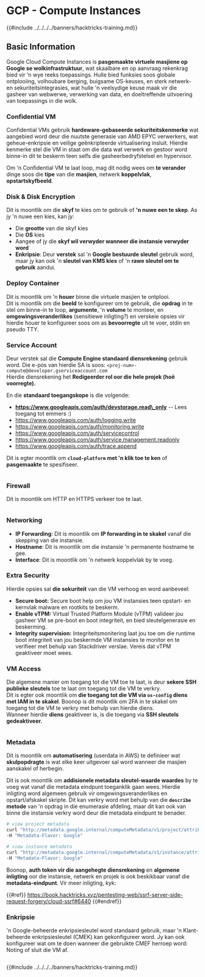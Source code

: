 # GCP - Compute Instances

{{#include ../../../../banners/hacktricks-training.md}}

## Basic Information

Google Cloud Compute Instances is **pasgemaakte virtuele masjiene op Google se wolkinfrastruktuur**, wat skaalbare en op aanvraag rekenkrag bied vir 'n wye reeks toepassings. Hulle bied funksies soos globale ontplooiing, volhoubare berging, buigsame OS-keuses, en sterk netwerk- en sekuriteitsintegrasies, wat hulle 'n veelsydige keuse maak vir die gasheer van webwerwe, verwerking van data, en doeltreffende uitvoering van toepassings in die wolk.

### Confidential VM

Confidential VMs gebruik **hardeware-gebaseerde sekuriteitskenmerke** wat aangebied word deur die nuutste generasie van AMD EPYC verwerkers, wat geheue-enkripsie en veilige geënkripteerde virtualisering insluit. Hierdie kenmerke stel die VM in staat om die data wat verwerk en gestoor word binne-in dit te beskerm teen selfs die gasheerbedryfstelsel en hypervisor.

Om 'n Confidential VM te laat loop, mag dit nodig wees om **te verander** dinge soos die **tipe** van die **masjien**, netwerk **koppelvlak**, **opstartskyfbeeld**.

### Disk & Disk Encryption

Dit is moontlik om die **skyf** te kies om te gebruik of **'n nuwe een te skep**. As jy 'n nuwe een kies, kan jy:

- Die **grootte** van die skyf kies
- Die **OS** kies
- Aangee of jy die **skyf wil verwyder wanneer die instansie verwyder word**
- **Enkripsie**: Deur **verstek** sal 'n **Google bestuurde sleutel** gebruik word, maar jy kan ook 'n **sleutel van KMS kies** of 'n **rawe sleutel om te gebruik** aandui.

### Deploy Container

Dit is moontlik om 'n **houer** binne die virtuele masjien te ontplooi.\
Dit is moontlik om die **beeld** te konfigureer om te gebruik, die **opdrag** in te stel om binne-in te loop, **argumente**, 'n **volume** te monteer, en **omgewingsveranderlikes** (sensitiewe inligting?) en verskeie opsies vir hierdie houer te konfigureer soos om as **bevoorregte** uit te voer, stdin en pseudo TTY.

### Service Account

Deur verstek sal die **Compute Engine standaard diensrekening** gebruik word. Die e-pos van hierdie SA is soos: `<proj-num>-compute@developer.gserviceaccount.com`\
Hierdie diensrekening het **Redigeerder rol oor die hele projek (hoë voorregte).**

En die **standaard toegangskope** is die volgende:

- **https://www.googleapis.com/auth/devstorage.read\_only** -- Lees toegang tot emmers :)
- https://www.googleapis.com/auth/logging.write
- https://www.googleapis.com/auth/monitoring.write
- https://www.googleapis.com/auth/servicecontrol
- https://www.googleapis.com/auth/service.management.readonly
- https://www.googleapis.com/auth/trace.append

Dit is egter moontlik om **`cloud-platform` met 'n klik toe te ken** of **pasgemaakte** te spesifiseer.

<figure><img src="../../../../images/image (327).png" alt=""><figcaption></figcaption></figure>

### Firewall

Dit is moontlik om HTTP en HTTPS verkeer toe te laat.

<figure><img src="../../../../images/image (326).png" alt=""><figcaption></figcaption></figure>

### Networking

- **IP Forwarding**: Dit is moontlik om **IP forwarding in te skakel** vanaf die skepping van die instansie.
- **Hostname**: Dit is moontlik om die instansie 'n permanente hostname te gee.
- **Interface**: Dit is moontlik om 'n netwerk koppelvlak by te voeg.

### Extra Security

Hierdie opsies sal **die sekuriteit** van die VM verhoog en word aanbeveel:

- **Secure boot:** Secure boot help om jou VM instansies teen opstart- en kernvlak malware en rootkits te beskerm.
- **Enable vTPM:** Virtual Trusted Platform Module (vTPM) valideer jou gasheer VM se pre-boot en boot integriteit, en bied sleutelgenerasie en beskerming.
- **Integrity supervision:** Integriteitsmonitering laat jou toe om die runtime boot integriteit van jou beskermde VM instansies te monitor en te verifieer met behulp van Stackdriver verslae. Vereis dat vTPM geaktiveer moet wees.

### VM Access

Die algemene manier om toegang tot die VM toe te laat, is deur **sekere SSH publieke sleutels** toe te laat om toegang tot die VM te verkry.\
Dit is egter ook moontlik om **die toegang tot die VM via `os-config` diens met IAM in te skakel**. Boonop is dit moontlik om 2FA in te skakel om toegang tot die VM te verkry met behulp van hierdie diens.\
Wanneer hierdie **diens** geaktiveer is, is die toegang via **SSH sleutels gedeaktiveer.**

<figure><img src="../../../../images/image (328).png" alt=""><figcaption></figcaption></figure>

### Metadata

Dit is moontlik om **automatisering** (userdata in AWS) te definieer wat **skulpopdragte** is wat elke keer uitgevoer sal word wanneer die masjien aanskakel of herbegin.

Dit is ook moontlik om **addisionele metadata sleutel-waarde waardes** by te voeg wat vanaf die metadata eindpunt toeganklik gaan wees. Hierdie inligting word algemeen gebruik vir omgewingsveranderlikes en opstart/afskakel skripte. Dit kan verkry word met behulp van die **`describe` metode** van 'n opdrag in die enumerasie afdeling, maar dit kan ook van binne die instansie verkry word deur die metadata eindpunt te benader.
```bash
# view project metadata
curl "http://metadata.google.internal/computeMetadata/v1/project/attributes/?recursive=true&alt=text" \
-H "Metadata-Flavor: Google"

# view instance metadata
curl "http://metadata.google.internal/computeMetadata/v1/instance/attributes/?recursive=true&alt=text" \
-H "Metadata-Flavor: Google"
```
Boonop, **auth token vir die aangehegte diensrekening** en **algemene inligting** oor die instansie, netwerk en projek is ook beskikbaar vanaf die **metadata-eindpunt**. Vir meer inligting, kyk:

{{#ref}}
https://book.hacktricks.xyz/pentesting-web/ssrf-server-side-request-forgery/cloud-ssrf#6440
{{#endref}}

### Enkripsie

'n Google-beheerde enkripsiesleutel word standaard gebruik, maar 'n Klant-beheerde enkripsiesleutel (CMEK) kan gekonfigureer word. Jy kan ook konfigureer wat om te doen wanneer die gebruikte CMEF herroep word: Noting of sluit die VM af.

<figure><img src="../../../../images/image (329).png" alt=""><figcaption></figcaption></figure>

{{#include ../../../../banners/hacktricks-training.md}}
